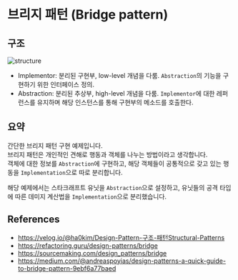 # 브리지 패턴 (Bridge pattern)

## 구조
<img src="https://user-images.githubusercontent.com/17774927/192270632-bf62bfc9-4e48-4ebf-8e21-66718b4af797.png" alt="structure">

* Implementor: 분리된 구현부, low-level 개념을 다룸. `Abstraction`의 기능을 구현하기 위한 인터페이스 정의.
* Abstraction: 분리된 추상부, high-level 개념을 다룸. `Implementor`에 대한 레퍼런스를 유지하며 해당 인스턴스를 통해 구현부의 메소드를 호출한다.


## 요약
간단한 브리지 패턴 구현 예제입니다.<br>
브리지 패턴은 개인적인 견해로 행동과 객체를 나누는 방법이라고 생각합니다.<br>
객체에 대한 정보를 `Abstraction`에 구현하고, 해당 객체들이 공통적으로 갖고 있는 행동을 `Implementation`으로 따로 분리합니다.<br>

해당 예제에서는 스타크래프트 유닛을 `Abstraction`으로 설정하고, 유닛들의 공격 타입에 따른 데미지 계산법을 `Implementation`으로 분리했습니다.<br>

## References
- <a href="https://velog.io/@ha0kim/Design-Pattern-%EA%B5%AC%EC%A1%B0-%ED%8C%A8%ED%84%B4Structural-Patterns">https://velog.io/@ha0kim/Design-Pattern-구조-패턴Structural-Patterns</a>
- https://refactoring.guru/design-patterns/bridge
- https://sourcemaking.com/design_patterns/bridge
- https://medium.com/@andreaspoyias/design-patterns-a-quick-guide-to-bridge-pattern-9ebf6a77baed